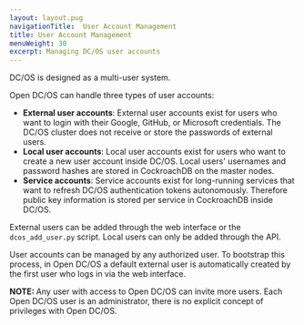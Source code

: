 ```yaml
---
layout: layout.pug
navigationTitle:  User Account Management
title: User Account Management
menuWeight: 30
excerpt: Managing DC/OS user accounts
---
```


<!-- The source repository for this topic is https://github.com/dcos/dcos-docs-site -->

DC/OS is designed as a multi-user system.

Open DC/OS can handle three types of user accounts:

* **External user accounts**: External user accounts exist for users who want to login with their Google, GitHub, or Microsoft credentials. The DC/OS cluster does not receive or store the passwords of external users.
* **Local user accounts**: Local user accounts exist for users who want to create a new user account inside DC/OS. Local users' usernames and password hashes are stored in CockroachDB on the master nodes.
* **Service accounts**: Service accounts exist for long-running services that want to refresh DC/OS authentication tokens autonomously. Therefore public key information is stored per service in CockroachDB inside DC/OS.

External users can be added through the web interface or the `dcos_add_user.py` script. Local users can only be added through the API.

User accounts can be managed by any authorized user. To bootstrap this process, in Open DC/OS a default external user is automatically created by the first user who logs in via the web interface.

<p class="message--note"><strong>NOTE: </strong>Any user with access to Open DC/OS can invite more users. Each Open DC/OS user is an administrator, there is no explicit concept of privileges with Open DC/OS.</p>
